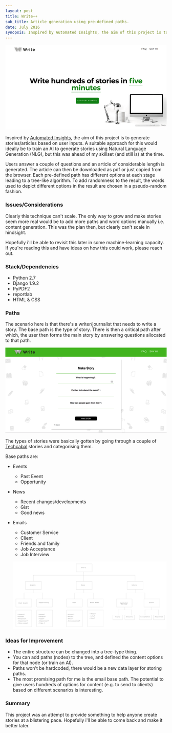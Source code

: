 ```yaml
---
layout: post
title: Write++
sub_title: Article generation using pre-defined paths.
date: July 2016
synopsis: Inspired by Automated Insights, the aim of this project is to generate stories/articles based on user inputs.
---
```


![](/media/Screen_Shot_2019-05-17_at_17-b91e7ca1-7408-48c4-9d4d-34cfbe5febfc.22.51.png)

Inspired by [Automated Insights](https://automatedinsights.com/), the aim of this project is to generate stories/articles based on user inputs. A suitable approach for this would ideally be to train an AI to generate stories using Natural Language Generation (NLG), but this was ahead of my skillset (and still is) at the time. 

Users answer a couple of questions and an article of considerable length is generated. The article can then be downloaded as pdf or just copied from the browser. Each pre-defined path has different options at each stage leading to a tree-like algorithm. To add randomness to the result, the words used to depict different options in the result are chosen in a pseudo-random fashion.

### Issues/Considerations

Clearly this technique can't scale. The only way to grow and make stories seem more real would be to add more paths and word options manually i.e. content generation. This was the plan then, but clearly can't scale in hindsight.

Hopefully i'll be able to revisit this later in some machine-learning capacity. If you're reading this and have ideas on how this could work, please reach out.

### Stack/Dependencies

- Python 2.7
- Django 1.9.2
- PyPDF2
- reportlab
- HTML & CSS

### Paths

The scenario here is that there's a writer/journalist that needs to write a story. The base path is the type of story. There is then a critical path after which, the user then forms the main story by answering questions allocated to that path.

![](/media/Screen_Shot_2019-05-17_at_17-14568238-922d-4749-8a51-354bb895656b.37.09.png)

The types of stories were basically gotten by going through a couple of [Techcabal](https://techcabal.com/) stories and categorising them.

Base paths are:

- Events
    - Past Event
    - Opportunity
- News
    - Recent changes/developments
    - Gist
    - Good news
- Emails
    - Customer Service
    - Client
    - Friends and family
    - Job Acceptance
    - Job Interview

    ![](/media/flow_chart-c11f9b7c-f7d9-47b8-b60d-221672f61fcf.png)

### Ideas for Improvement

- The entire structure can be changed into a tree-type thing.
- You can add paths (nodes) to the tree, and defined the content options for that node (or train an AI).
- Paths won't be hardcoded, there would be a new data layer for storing paths.
- The most promising path for me is the email base path. The potential to give users hundreds of options for content (e.g. to send to clients) based on different scenarios is interesting.

### Summary

This project was an attempt to provide something to help anyone create stories at a blistering pace. Hopefully i'll be able to come back and make it better later.